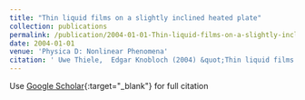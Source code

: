 ```yaml
---
title: "Thin liquid films on a slightly inclined heated plate"
collection: publications
permalink: /publication/2004-01-01-Thin-liquid-films-on-a-slightly-inclined-heated-plate
date: 2004-01-01
venue: 'Physica D: Nonlinear Phenomena'
citation: ' Uwe Thiele,  Edgar Knobloch (2004) &quot;Thin liquid films on a slightly inclined heated plate.&quot; <i>Physica D: Nonlinear Phenomena</i>. 190, 213--248.'
---
```

Use [Google Scholar](https://scholar.google.com/scholar?q=Thin+liquid+films+on+a+slightly+inclined+heated+plate){:target="_blank"} for full citation